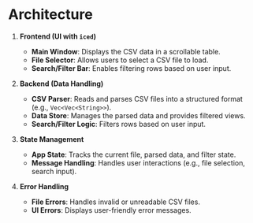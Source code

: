 # Architecture

1. **Frontend (UI with `iced`)**
   - **Main Window**: Displays the CSV data in a scrollable table.
   - **File Selector**: Allows users to select a CSV file to load.
   - **Search/Filter Bar**: Enables filtering rows based on user input.

2. **Backend (Data Handling)**
   - **CSV Parser**: Reads and parses CSV files into a structured format (e.g., `Vec<Vec<String>>`).
   - **Data Store**: Manages the parsed data and provides filtered views.
   - **Search/Filter Logic**: Filters rows based on user input.

3. **State Management**
   - **App State**: Tracks the current file, parsed data, and filter state.
   - **Message Handling**: Handles user interactions (e.g., file selection, search input).

4. **Error Handling**
   - **File Errors**: Handles invalid or unreadable CSV files.
   - **UI Errors**: Displays user-friendly error messages.
